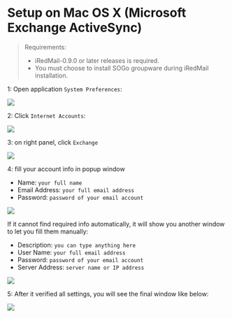 # Setup on Mac OS X (Microsoft Exchange ActiveSync)

> Requirements:
>
> * iRedMail-0.9.0 or later releases is required.
> * You must choose to install SOGo groupware during iRedMail installation.

1: Open application `System Preferences`:

![](./images/sogo/mac.system.preferences.png)

2: Click `Internet Accounts`:

![](./images/sogo/mac.internet.accounts.png)

3: on right panel, click `Exchange`

![](./images/sogo/mac.add.exchange.png)

4: fill your account info in popup window

* Name: `your full name`
* Email Address: `your full email address`
* Password: `password of your email account`

![](./images/sogo/mac.exchange.settings.1.png)

If it cannot find required info automatically, it will show you another window
to let you fill them manually:

* Description: `you can type anything here`
* User Name: `your full email address`
* Password: `password of your email account`
* Server Address: `server name or IP address`

![](./images/sogo/mac.exchange.settings.2.png)

5: After it verified all settings, you will see the final window like below:

![](./images/sogo/mac.exchange.png)
